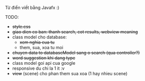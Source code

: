 Từ điển viết bằng Javafx :)

TODO:
- ~~style.css~~
- ~~giao dien co ban: thanh search, cot results, webview meaning~~
- class model cho database: 
  + ~~xem nghia cua tu~~ 
  + them, sua, xoa tu moi
- ~~chuyen data to databaseModel sang o search (qua controller?)~~
- ~~word suggestion khi dang type~~
- class model goi api cua google
- responsive du chi la 1 it :v
- ~~view~~ (scene) cho phan them sua xoa (1 hay nhieu scene)